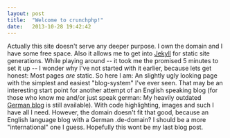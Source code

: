 ```yaml
---
layout: post
title:  "Welcome to crunchphp!"
date:   2013-10-28 19:42:42
---
```


Actually this site doesn't serve any deeper purpose. I own the domain and I have
some free space. Also it allows me to get into [Jekyll](http://jekyll.com) for static site generations.
While playing around -- it took me the promised 5 minutes to set it up --
I wonder why I've not started with it earlier, because lets get honest: Most
pages _are_ static. So here I am: An slightly ugly looking page with the simplest and
easiest "blog-system" I've ever seen. That may be an interesting start point for another
attempt of an English speaking blog (for those who know me and/or just speak german:
My heavily outdated [German blog](http://www.kingcrunch.de) is still available). With
code highlighting, images and such I have all I need. However, the domain doesn't fit that
good, because an English language blog with a German .de-domain? I should be a more
"international" one I guess. Hopefully this wont be my last blog post.
